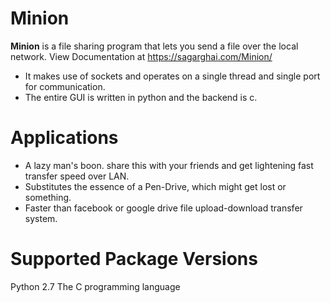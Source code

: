 # Minion

**Minion** is a file sharing program that lets you send a file over the local network. View Documentation at https://sagarghai.com/Minion/

* It makes use of sockets and operates on a single thread and single port for communication. 
* The entire GUI is written in python and the backend is c.

# Applications

* A lazy man's boon. share this with your friends and get lightening fast transfer speed over LAN.
* Substitutes the essence of a Pen-Drive, which might get lost or something.
* Faster than facebook or google drive file upload-download transfer system.

# Supported Package Versions
Python 2.7
The C programming language
